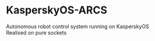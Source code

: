 # KasperskyOS-ARCS
Autonomous robot control system running on KasperskyOS  
Realised on pure sockets
